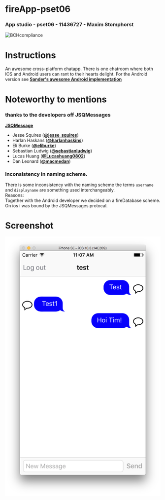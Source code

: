 # fireApp-pset06
### App studio - pset06 - 11436727 - Maxim Stomphorst
![BCHcompliance](https://bettercodehub.com/edge/badge/majstomphorst/fireApp-pset06?branch=master)

# Instructions
An awesome cross-platform chatapp. There is one chatroom where both IOS and Android users can rant to their hearts delight. For the Android version see [**Sander's awesome Android implementation**](https://github.com/grelon/sander-pset6)
# Noteworthy to mentions

### thanks to the developers off JSQMessages
[**JSQMessage**](https://github.com/jessesquires/JSQMessagesViewController)
- Jesse Squires ([**@jesse_squires**](https://twitter.com/jesse_squires))
- Harlan Haskans ([**@harlanhaskins**](https://github.com/harlanhaskins))
- Eli Burke ([**@eliburke**](https://github.com/eliburke))
- Sebastian Ludwig ([**@sebastianludwig**](https://github.com/sebastianludwig))
- Lucas Huang ([**@Lucashuang0802**](https://github.com/Lucashuang0802))
- Dan Leonard ([**@macmedan**](https://github.com/macmedan))

### Inconsistency in naming scheme.
There is some inconsistency with the naming scheme
the terms `username` and `displayname` are something used interchangeably.<br/>
Reasons:<br/>
Together with the Android developer we decided on a fireDatabase scheme.<br/>
On ios i was bound by the JSQMessages protocal.

# Screenshot
![alt tag](https://raw.githubusercontent.com/majstomphorst/fireApp-pset06/master/doc/Screen%20Shot%202017-05-12%20at%2013.01.19.png)
